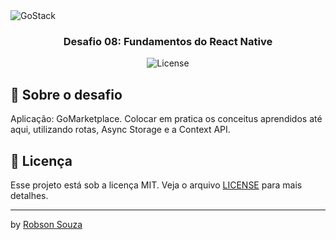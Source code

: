<img alt="GoStack" src="https://storage.googleapis.com/golden-wind/bootcamp-gostack/header-desafios.png" />

<h3 align="center">
  Desafio 08: Fundamentos do React Native
</h3>



<p align="center">
  <img alt="License" src="https://img.shields.io/badge/license-MIT-%2304D361">
</p>

## :rocket: Sobre o desafio

Aplicação: GoMarketplace. Colocar em pratica os conceitus aprendidos até aqui, utilizando rotas, Async Storage e a Context API.

## :memo: Licença

Esse projeto está sob a licença MIT. Veja o arquivo [LICENSE](LICENSE) para mais detalhes.

---

by [Robson Souza](https://github.com/robsonsouzaa)
